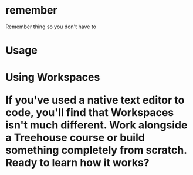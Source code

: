 # remember
Remember thing so you don't have to

<h1>Usage<h1/>

Using Workspaces

If you've used a native text editor to code, you'll find that Workspaces isn't much different. Work alongside a Treehouse course or build something completely from scratch. Ready to learn how it works? 
